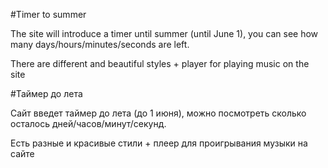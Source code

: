 #Timer to summer

The site will introduce a timer until summer (until June 1), you can see how many days/hours/minutes/seconds are left. 

There are different and beautiful styles + player for playing music on the site

#Таймер до лета

Сайт введет таймер до лета (до 1 июня), можно посмотреть сколько осталось дней/часов/минут/секунд. 

Есть разные и красивые стили + плеер для проигрывания музыки на сайте
